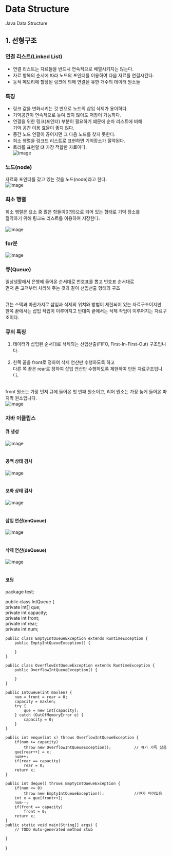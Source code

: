 # Data Structure
Java Data Structure<br>
## 1. 선형구조
### 연결 리스트(Linked List)
- 연결 리스트는 자료들을 반드시 연속적으로 배열시키지는 않는다.<br>
- 자료 항복의 순서에 따라 노드의 포인터를 이용하여 다음 자료를 연결시킨다.<br>
- 동적 메모리에 할당된 링크에 의해 연결된 유한 개수의 데이터 원소들<br>
### 특징
- 링크 값을 변화시키는 것 만으로 노드의 삽입 삭제가 용이하다.<br>
- 기억공간이 연속적으로 놓여 있지 않아도 저장이 가능하다.<br>
- 연결을 위한 링크(포인터) 부분이 필요하기 떄문에 순차 리스트에 비해<br>기억 공간 이용 효율이 좋지 않다.<br>
- 중간 노드 연결이 끊어지면 그 다음 노드를 찾지 못한다.<br>
- 희소 행렬을 링크드 리스트로 표현하면 기억장소가 절약된다.<br>
- 트리를 표현할 떄 가장 적합한 자료이다.<br>
![image](https://user-images.githubusercontent.com/126844692/226499753-167c2edc-ce25-4c0f-b523-c93e2d697ade.png)<br>

### 노드(node)
자료와 포인터를 갖고 있는 것을 노드(node)라고 한다.<br>
![image](https://user-images.githubusercontent.com/126844692/226500264-3a170c34-f24b-4b3b-81d2-6519acaa5256.png)<br>

### 희소 행렬
희소 행렬은 요소 중 많은 항들이0(영)으로 되어 있는 형태로 기억 장소를<br>절약하기 위해 링크드 리스트를 이용하여 저장한다.<br><br>
![image](https://user-images.githubusercontent.com/126844692/226500474-9a221ed7-d2a7-4afb-8c91-3c29ba89ae2a.png)<br>
### for문
![image](https://user-images.githubusercontent.com/126844692/226522766-cade90b1-af43-4d8a-82e4-8ed5b7700de2.png)<br>
### 큐(Queue)
일상생활에서 은행에 들어온 순서대로 번호표를 뽑고 번호표 순서대로<br>
먼저 온 고객부터 처리해 주는 것과 같이 선입선출 형태의 구조<br><br>

큐는 스택과 마찬가지로 삽입과 삭제의 위치와 방법이 제한되어 있는 자료구조이지만<br>
한쪽 끝에서는 삽입 작업이 이루어지고 반대쪽 끝에서는 삭제 작업이 이루어지는 자료구조이다.<br>
### 큐의 특징
1) 데이터가 삽입된 순서대로 삭제되는 선입선출(FIFO, First-In-First-Out)  구조입니다.<br><br>
2) 한쪽 끝을 front로 정하여 삭제 연산만 수행하도록 하고<br>
다른 쪽 끝은 rear로 정하여 삽입 연산만 수행하도록 제한하여 만든 자료구조입니다.<br><br>

front 원소는 가장 먼저 큐에 들어온 첫 번째 원소이고, 리어 원소는 가장 늦게 들어온 마지막 원소입니다.<br>
![image](https://user-images.githubusercontent.com/126844692/226807680-b56779cd-ff8c-4f1f-af70-00d8c30bc6af.png)<br>

### 자바 이클립스
#### 큐 생성<br>
![image](https://user-images.githubusercontent.com/126844692/226807890-7ec895fa-73eb-45ec-acf5-68a22c8568e7.png)<br><br>

#### 공백 상태 검사
![image](https://user-images.githubusercontent.com/126844692/226808078-ac1e9ea0-116c-4fa0-a03c-7288fff148cc.png)<br><br>

#### 포화 상태 검사
![image](https://user-images.githubusercontent.com/126844692/226808190-836d283a-fe19-414e-9118-917d55cfa715.png)<br><br>

#### 삽입 연산(enQueue)
![image](https://user-images.githubusercontent.com/126844692/226808319-831bfdef-8a16-42a1-982d-7af453520d40.png)<br><br>

#### 삭제 연산(deQueue)
![image](https://user-images.githubusercontent.com/126844692/226808407-7851acab-9fc1-44e5-a992-48d582871b3a.png)<br><br>

#### 코딩

package test;<br>

public class IntQueue {<br>
	private int[] que;<br>
	private int capacity;<br>
	private int front;<br>
	private int rear;<br>
	private int num;<br>
	
	public class EmptyIntQueueException extends RuntimeException {
		public EmptyIntQueueException() {
			
		}
	}
	
	public class OverflowIntQueueException extends RuntimeException {
		public OverflowIntQueueException() {
			
		}
	}
	
	public IntQueue(int maxlen) {
		num = front = rear = 0;
		capacity = maxlen;
		try {
			que = new int[capacity];
		} catch (OutOfMemoryError e) {
			capacity = 0;
		}
	}
	
	public int enque(int x) throws OverflowIntQueueException {
		if(num >= capacity)
			throw new OverflowIntQueueException();			// 큐가 가득 찼음
		que[rear++] = x;
		num++;
		if(rear == capacity)
			rear = 0;
		return x;
	}
	
	public int deque() throws EmptyIntQueueException {
		if(num <= 0)
			throw new EmptyIntQueueException();				//큐가 비어있음
		int x = que[front++];
		num--;
		if(front == capacity)
			front = 0;
		return x;
	}
	public static void main(String[] args) {
		// TODO Auto-generated method stub

	}
}




